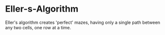 # Eller-s-Algorithm
Eller's algorithm creates 'perfect' mazes, having only a single path between any two cells, one row at a time.
